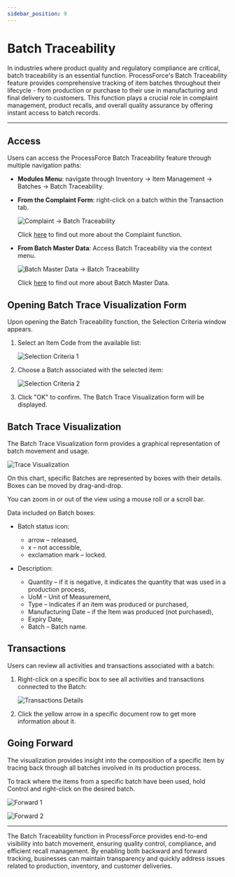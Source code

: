 ```yaml
---
sidebar_position: 9
---
```


# Batch Traceability

In industries where product quality and regulatory compliance are critical, batch traceability is an essential function. ProcessForce's Batch Traceability feature provides comprehensive tracking of item batches throughout their lifecycle - from production or purchase to their use in manufacturing and final delivery to customers. This function plays a crucial role in complaint management, product recalls, and overall quality assurance by offering instant access to batch records.

---

## Access

Users can access the ProcessForce Batch Traceability feature through multiple navigation paths:

- **Modules Menu**: navigate through Inventory → Item Management → Batches → Batch Traceability.
- **From the Complaint Form**: right-click on a batch within the Transaction tab.

  ![Complaint -> Batch Traceability](./media/batch-traceability/complaint-batch-traceability.webp)

  Click [here](../../complaint-management/complaint.md) to find out more about the Complaint function.

- **From Batch Master Data**: Access Batch Traceability via the context menu.

  ![Batch Master Data -> Batch Traceability](./media/batch-traceability/batch-master-data-batch-traceability.webp)

  Click [here](../batch-control/batch-master-data/overview.md) to find out more about Batch Master Data.

## Opening Batch Trace Visualization Form

Upon opening the Batch Traceability function, the Selection Criteria window appears.

1. Select an Item Code from the available list:

    ![Selection Criteria 1](./media/batch-traceability/selection-criteria-1.webp)

2. Choose a Batch associated with the selected item:

    ![Selection Criteria 2](./media/batch-traceability/selection-criteria-2.webp)

3. Click "OK" to confirm. The Batch Trace Visualization form will be displayed.

## Batch Trace Visualization

The Batch Trace Visualization form provides a graphical representation of batch movement and usage.

![Trace Visualization](./media/batch-traceability/trace-visualization.webp)

On this chart, specific Batches are represented by boxes with their details. Boxes can be moved by drag-and-drop.

You can zoom in or out of the view using a mouse roll or a scroll bar.

Data included on Batch boxes:

- Batch status icon:
  - arrow – released,
  - x – not accessible,
  - exclamation mark – locked.

- Description:
  - Quantity – if it is negative, it indicates the quantity that was used in a production process,
  - UoM – Unit of Measurement,
  - Type – indicates if an item was produced or purchased,
  - Manufacturing Date – if the Item was produced (not purchased),
  - Expiry Date,
  - Batch – Batch name.

## Transactions

Users can review all activities and transactions associated with a batch:

1. Right-click on a specific box to see all activities and transactions connected to the Batch:

    ![Transactions Details](./media/batch-traceability/transactions-details.webp)

2. Click the yellow arrow in a specific document row to get more information about it.

## Going Forward

The visualization provides insight into the composition of a specific item by tracing back through all batches involved in its production process.

To track where the items from a specific batch have been used, hold Control and right-click on the desired batch.

![Forward 1](./media/batch-traceability/forward-1.webp)

![Forward 2](./media/batch-traceability/forward-2.webp)

---
The Batch Traceability function in ProcessForce provides end-to-end visibility into batch movement, ensuring quality control, compliance, and efficient recall management. By enabling both backward and forward tracking, businesses can maintain transparency and quickly address issues related to production, inventory, and customer deliveries.
